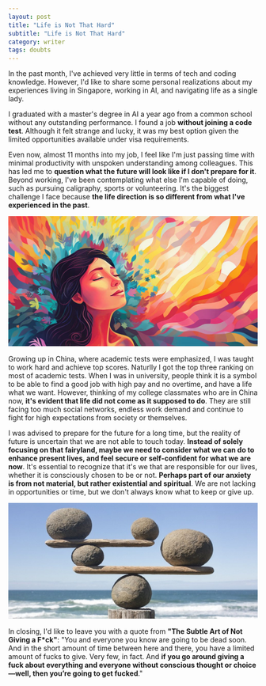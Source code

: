 ```yaml
---
layout: post
title: "Life is Not That Hard"
subtitle: "Life is Not That Hard"
category: writer
tags: doubts
---
```

In the past month, I've achieved very little in terms of tech and coding knowledge. However, I'd like to share some personal realizations about my experiences living in Singapore, working in AI, and navigating life as a single lady.

I graduated with a master's degree in AI a year ago from a common school without any outstanding performance. I found a job **without joining a code test**. Although it felt strange and lucky, it was my best option given the limited opportunities available under visa requirements.

Even now, almost 11 months into my job, I feel like I'm just passing time with minimal productivity with unspoken understanding among colleagues. This has led me to **question what the future will look like if I don't prepare for it**. Beyond working, I've been contemplating what else I'm capable of doing, such as pursuing caligraphy, sports or volunteering. It's the biggest challenge I face because **the life direction is so different from what I've experienced in the past**.

![](/assets/img/2022-11-23/bless.jpg)

Growing up in China, where academic tests were emphasized, I was taught to work hard and achieve top scores. Naturlly I got the top three ranking on most of academic tests. When I was in university, people think it is a symbol to be able to find a good job with high pay and no overtime, and have a life what we want. However, thinking of my college classmates who are in China now, **it's evident that life did not come as it supposed to do**. They are still facing too much social networks, endless work demand and continue to fight for high expectations from society or themselves.

I was advised to prepare for the future for a long time, but the reality of future is uncertain that we are not able to touch today. **Instead of solely focusing on that fairyland, maybe we need to consider what we can do to enhance present lives, and feel secure or self-confident for what we are now**. It's essential to recognize that it's we that are responsible for our lives, whether it is consciously chosen to be or not. **Perhaps part of our anxiety is from not material, but rather existential and spiritual**. We are not lacking in opportunities or time, but we don't always know what to keep or give up.

![](/assets/img/2022-11-23/life.jpeg)

In closing, I'd like to leave you with a quote from **"The Subtle Art of Not Giving a F*ck"**: "You and everyone you know are going to be dead soon. And in the short amount of time between here and there, you have a limited amount of fucks to give. Very few, in fact. And **if you go around giving a fuck about everything and everyone without conscious thought or choice—well, then you’re going to get fucked**."